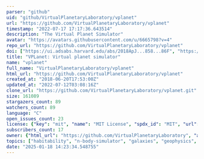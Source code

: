 ```yaml
---
parser: "github"
uid: "github/VirtualPlanetaryLaboratory/vplanet"
url: "https://github.com/VirtualPlanetaryLaboratory/vplanet"
timestamp: "2022-07-17 17:17:36.643514"
description: "The Virtual Planet Simulator"
avatar: "https://avatars.githubusercontent.com/u/6665798?v=4"
repo_url: "https://github.com/VirtualPlanetaryLaboratory/vplanet"
doi: ["https://ui.adsabs.harvard.edu/abs/2018ApJ...858...86F", "https://ui.adsabs.harvard.edu/abs/2016arXiv160806919B", "https://ui.adsabs.harvard.edu/abs/2018ascl.soft11017B/abstract"]
title: "VPLanet: Virtual planet simulator"
name: "vplanet"
full_name: "VirtualPlanetaryLaboratory/vplanet"
html_url: "https://github.com/VirtualPlanetaryLaboratory/vplanet"
created_at: "2018-06-20T17:53:00Z"
updated_at: "2022-07-12T03:08:16Z"
clone_url: "https://github.com/VirtualPlanetaryLaboratory/vplanet.git"
size: 161089
stargazers_count: 89
watchers_count: 89
language: "C"
open_issues_count: 23
license: {"key": "mit", "name": "MIT License", "spdx_id": "MIT", "url": "https://api.github.com/licenses/mit", "node_id": "MDc6TGljZW5zZTEz"}
subscribers_count: 17
owner: {"html_url": "https://github.com/VirtualPlanetaryLaboratory", "avatar_url": "https://avatars.githubusercontent.com/u/6665798?v=4", "login": "VirtualPlanetaryLaboratory", "type": "Organization"}
topics: ["habitability", "n-body-simulator", "galaxies", "geophysics", "orbits", "tides", "binary-stars", "rotation", "atmospheres", "magnetic-fields", "climate", "exoplanets", "stellar", "geochemistry", "atmospheric-escape", "planetary-science", "stellar-astrophysics", "astrobiology"]
date: "2025-01-18 14:23:34.548755"
---
```

